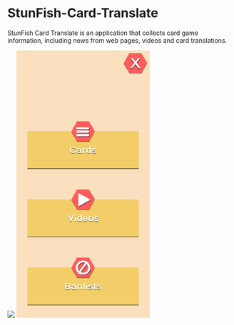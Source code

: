 # StunFish-Card-Translate
StunFish Card Translate is an application that collects card game information, including news from web pages, videos and card translations.

<img src="https://github-readme-stats.vercel.app/api/pin/?username=l3allil2onz&repo=StunFish-Card-Translate&theme=tokyonight" height="660" />
<img src="Images/1.png" height="600" /> 
